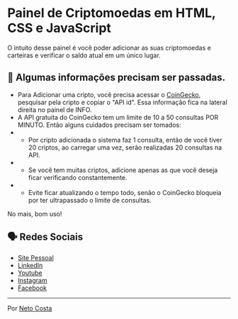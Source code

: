 # Painel de Criptomoedas em HTML, CSS e JavaScript

O intuito desse painel é você poder adicionar as suas criptomoedas e carteiras e verificar o saldo atual em um único lugar.

## 🚀 Algumas informações precisam ser passadas.

* Para Adicionar uma cripto, você precisa acessar o [CoinGecko](https://www.coingecko.com/), pesquisar pela cripto e copiar o "API id". Essa informação fica na lateral direita no painel de INFO.
* A API gratuita do CoinGecko tem um limite de 10 a 50 consultas POR MINUTO. Então alguns cuidados precisam ser tomados:
* * Por cripto adicionada o sistema faz 1 consulta, então de você tiver 20 criptos, ao carregar uma vez, serão realizadas 20 consultas na API.
* * Se você tem muitas criptos, adicione apenas as que você deseja ficar verificando constantemente. 
* * Evite ficar atualizando o tempo todo, senão o CoinGecko bloqueia por ter ultrapassado o limite de consultas.

No mais, bom uso!

## 🗣️ Redes Sociais

* [Site Pessoal](https://www.netocosta.com.br)
* [LinkedIn](https://www.linkedin.com/in/netocostajp/)
* [Youtube](https://www.youtube.com/c/NetoCostajp)
* [Instagram](https://www.instagram.com/netocostajp/)
* [Facebook](https://www.facebook.com/netocostajp/)

---
Por [Neto Costa](https://github.com/netocosta/)
